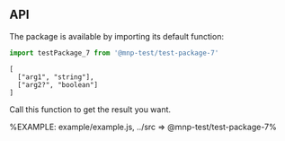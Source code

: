 
## API

The package is available by importing its default function:

```js
import testPackage_7 from '@mnp-test/test-package-7'
```

```### testPackage_7
[
  ["arg1", "string"],
  ["arg2?", "boolean"]
]
```

Call this function to get the result you want.

%EXAMPLE: example/example.js, ../src => @mnp-test/test-package-7%
